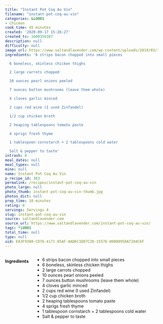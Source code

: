 ```yaml
---
title: "Instant Pot Coq Au Vin"
filename: "instant-pot-coq-au-vin"
categories: &id001
- Chicken
cook_time: 45 minutes
created: '2020-09-17 15:26:27'
created_ts: 1600356387
description: null
difficulty: null
image_url: https://www.saltandlavender.com/wp-content/uploads/2019/03/instant-pot-coq-au-vin-recipe-2.jpg
ingredients: '6 strips bacon chopped into small pieces

  6 boneless, skinless chicken thighs

  2 large carrots chopped

  10 ounces pearl onions peeled

  7 ounces button mushrooms (leave them whole)

  4 cloves garlic minced

  2 cups red wine (I used Zinfandel)

  1/2 cup chicken broth

  2 heaping tablespoons tomato paste

  4 sprigs fresh thyme

  1 tablespoon cornstarch + 2 tablespoons cold water

  Salt & pepper to taste'
intrash: 0
meal_dates: null
meal_types: null
mine: null
name: Instant Pot Coq Au Vin
p_recipe_id: 363
permalink: /recipes/instant-pot-coq-au-vin
photo_large: null
photo_thumb: instant-pot-coq-au-vin-thumb.jpg
photos_dict: null
prep_time: 10 minutes
rating: 0
servings: Servings 4
slug: instant-pot-coq-au-vin
source: saltandlavender.com
source_url: https://www.saltandlavender.com/instant-pot-coq-au-vin/
tags: *id001
total_time: null
type: null
uid: EA3F9380-CD76-4171-85AF-AAD6C1D07C2D-15576-00000958A7284C6F
---
```

<div class="large-8 medium-7 columns" id="writeup">	</div><!-- #writeup -->
</div><!-- #row-one -->
<div class="row" id="row-two">	<div class="medium-4 small-5 columns" id="ingredients"><h4>Ingredients</h4><div class="box box-ingredients content"><ul>
<li>6 strips bacon chopped into small pieces</li>
<li>6 boneless, skinless chicken thighs</li>
<li>2 large carrots chopped</li>
<li>10 ounces pearl onions peeled</li>
<li>7 ounces button mushrooms (leave them whole)</li>
<li>4 cloves garlic minced</li>
<li>2 cups red wine (I used Zinfandel)</li>
<li>1/2 cup chicken broth</li>
<li>2 heaping tablespoons tomato paste</li>
<li>4 sprigs fresh thyme</li>
<li>1 tablespoon cornstarch + 2 tablespoons cold water</li>
<li>Salt &amp; pepper to taste</li>
</ul>
</div>	</div>	<div class="medium-6 small-7 columns" id="directions">	</div>